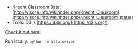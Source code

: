 * Knecht Classroom Data: [http://visone.info/wiki/index.php/Knecht_Classroom](http://visone.info/wiki/index.php/Knecht_Classroom_(data))
* Tools: D3.js [https://d3js.org/](https://d3js.org/)

[Check it out here!](knecht.html)

Run locally: `python -m http.server`
